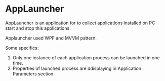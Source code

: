 # AppLauncher
AppLauncher is an application for to collect applications installed on PC start and stop this applications.

Applauncher used WPF and MVVM pattern.

Some specifics:
1. Only one instance of each application process can be launched in one time.
2. Properties of launched process are ddisplaying in Application Parameters section.
